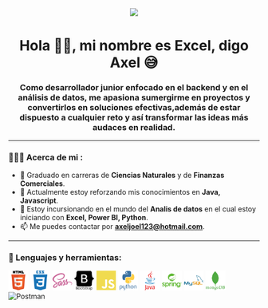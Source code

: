<div id="header" align="center">
  <img src= "https://media.giphy.com/media/v1.Y2lkPTc5MGI3NjExZWExNGY2YjNiY2M1NDI4Y2M0YWM3ZjIxZTM2MjQzNGFjNjA4YmRhYyZlcD12MV9pbnRlcm5hbF9naWZzX2dpZklkJmN0PWc/3oKIPEqDGUULpEU0aQ/giphy.gif" width="230px"/>
  <h1 align="center"> Hola 🤝🏼, mi nombre es Excel, digo Axel 😅</h1>
  <h3 align="center"> Como desarrollador junior enfocado en el backend y en el análisis de datos, me apasiona sumergirme en proyectos y convertirlos en soluciones efectivas,además de estar dispuesto a cualquier reto y así transformar las ideas más audaces en realidad.</h3>
</div>

---

### 👨🏽‍💻 Acerca de mi :

- 🔭 Graduado en carreras de **Ciencias Naturales** y de **Finanzas Comerciales**. 
- 🌱 Actualmente estoy reforzando mis conocimientos en **Java, Javascript**.
- 🔰  Estoy incursionando en el mundo del **Analis de datos** en el cual estoy iniciando con **Excel, Power BI, Python**.
- 📫 Me puedes contactar por **axeljoel123@hotmail.com**.

---

<div align="left">
<h3> 🔨 Lenguajes y herramientas:  </h3>
<div>
<img src="https://github.com/devicons/devicon/blob/master/icons/html5/html5-original-wordmark.svg" tittle="HTML5" alt="HTML"
width="40" height=40"/>
<img src="https://github.com/devicons/devicon/blob/master/icons/css3/css3-plain-wordmark.svg" tittle="CSS3" alt="CSS"
width="40" height=40"/>
<img src="https://github.com/devicons/devicon/blob/master/icons/sass/sass-original.svg" tittle="SASS" alt="SASS"
width="40" height=40"/>
<img src="https://github.com/devicons/devicon/blob/master/icons/bootstrap/bootstrap-plain-wordmark.svg" tittle="BT" alt="BT"
width="40" height=40"/>
<img src="https://github.com/devicons/devicon/blob/master/icons/javascript/javascript-plain.svg" tittle="JS" alt="Javascript"
width="40" height=40"/>
<img src="https://github.com/devicons/devicon/blob/master/icons/python/python-original-wordmark.svg" tittle="PY" alt="Python"
width="40" height=40"/>
<img src="https://github.com/devicons/devicon/blob/master/icons/java/java-original-wordmark.svg" tittle="Java" alt="Java"
width="40" height=40"/>
<img src="https://github.com/devicons/devicon/blob/master/icons/spring/spring-original-wordmark.svg" tittle="Spring" alt="Springboot"
width="40" height=40"/>
<img src="https://github.com/devicons/devicon/blob/master/icons/mysql/mysql-original-wordmark.svg" tittle="SQL" alt="SQL"
width="40" height=40"/>
<img src="https://github.com/devicons/devicon/blob/master/icons/mongodb/mongodb-plain-wordmark.svg" tittle="MongoDB" alt="MongoDB"
width="40" height=40"/>
<img src="https://www.vectorlogo.zone/logos/getpostman/getpostman-ar21.svg" tittle="Postman" alt="Postman"
width="40" height=40"/>

</div>
</div>

